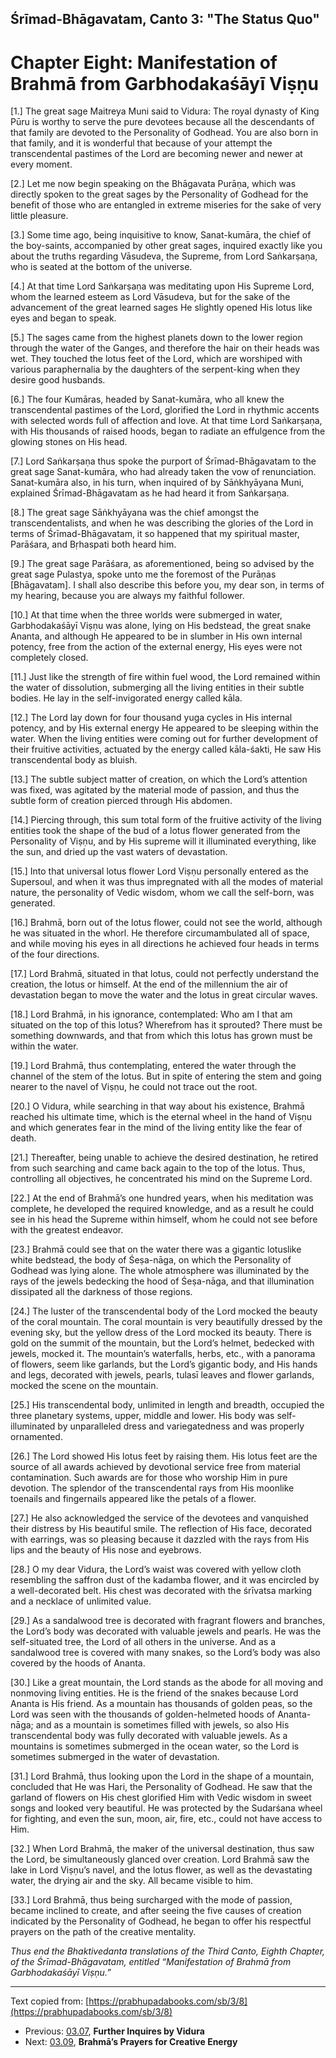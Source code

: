 <!-- zkid: 2021-04-10_1654 -->

## Śrīmad-Bhāgavatam, Canto 3: "The Status Quo"
# Chapter Eight: Manifestation of Brahmā from Garbhodakaśāyī Viṣṇu

[1.] The great sage Maitreya Muni said to Vidura: The royal dynasty of King Pūru is worthy to serve the pure devotees because all the descendants of that family are devoted to the Personality of Godhead. You are also born in that family, and it is wonderful that because of your attempt the transcendental pastimes of the Lord are becoming newer and newer at every moment.

[2.] Let me now begin speaking on the Bhāgavata Purāṇa, which was directly spoken to the great sages by the Personality of Godhead for the benefit of those who are entangled in extreme miseries for the sake of very little pleasure.

[3.] Some time ago, being inquisitive to know, Sanat-kumāra, the chief of the boy-saints, accompanied by other great sages, inquired exactly like you about the truths regarding Vāsudeva, the Supreme, from Lord Saṅkarṣaṇa, who is seated at the bottom of the universe.

[4.] At that time Lord Saṅkarṣaṇa was meditating upon His Supreme Lord, whom the learned esteem as Lord Vāsudeva, but for the sake of the advancement of the great learned sages He slightly opened His lotus like eyes and began to speak.

[5.] The sages came from the highest planets down to the lower region through the water of the Ganges, and therefore the hair on their heads was wet. They touched the lotus feet of the Lord, which are worshiped with various paraphernalia by the daughters of the serpent-king when they desire good husbands.

[6.] The four Kumāras, headed by Sanat-kumāra, who all knew the transcendental pastimes of the Lord, glorified the Lord in rhythmic accents with selected words full of affection and love. At that time Lord Saṅkarṣaṇa, with His thousands of raised hoods, began to radiate an effulgence from the glowing stones on His head.

[7.] Lord Saṅkarṣaṇa thus spoke the purport of Śrīmad-Bhāgavatam to the great sage Sanat-kumāra, who had already taken the vow of renunciation. Sanat-kumāra also, in his turn, when inquired of by Sāṅkhyāyana Muni, explained Śrīmad-Bhāgavatam as he had heard it from Saṅkarṣaṇa.

[8.] The great sage Sāṅkhyāyana was the chief amongst the transcendentalists, and when he was describing the glories of the Lord in terms of Śrīmad-Bhāgavatam, it so happened that my spiritual master, Parāśara, and Bṛhaspati both heard him.

[9.] The great sage Parāśara, as aforementioned, being so advised by the great sage Pulastya, spoke unto me the foremost of the Purāṇas \[Bhāgavatam\]. I shall also describe this before you, my dear son, in terms of my hearing, because you are always my faithful follower.

[10.] At that time when the three worlds were submerged in water, Garbhodakaśāyī Viṣṇu was alone, lying on His bedstead, the great snake Ananta, and although He appeared to be in slumber in His own internal potency, free from the action of the external energy, His eyes were not completely closed.

[11.] Just like the strength of fire within fuel wood, the Lord remained within the water of dissolution, submerging all the living entities in their subtle bodies. He lay in the self-invigorated energy called kāla.

[12.] The Lord lay down for four thousand yuga cycles in His internal potency, and by His external energy He appeared to be sleeping within the water. When the living entities were coming out for further development of their fruitive activities, actuated by the energy called kāla-śakti, He saw His transcendental body as bluish.

[13.] The subtle subject matter of creation, on which the Lord’s attention was fixed, was agitated by the material mode of passion, and thus the subtle form of creation pierced through His abdomen.

[14.] Piercing through, this sum total form of the fruitive activity of the living entities took the shape of the bud of a lotus flower generated from the Personality of Viṣṇu, and by His supreme will it illuminated everything, like the sun, and dried up the vast waters of devastation.

[15.] Into that universal lotus flower Lord Viṣṇu personally entered as the Supersoul, and when it was thus impregnated with all the modes of material nature, the personality of Vedic wisdom, whom we call the self-born, was generated.

[16.] Brahmā, born out of the lotus flower, could not see the world, although he was situated in the whorl. He therefore circumambulated all of space, and while moving his eyes in all directions he achieved four heads in terms of the four directions.

[17.] Lord Brahmā, situated in that lotus, could not perfectly understand the creation, the lotus or himself. At the end of the millennium the air of devastation began to move the water and the lotus in great circular waves.

[18.] Lord Brahmā, in his ignorance, contemplated: Who am I that am situated on the top of this lotus? Wherefrom has it sprouted? There must be something downwards, and that from which this lotus has grown must be within the water.

[19.] Lord Brahmā, thus contemplating, entered the water through the channel of the stem of the lotus. But in spite of entering the stem and going nearer to the navel of Viṣṇu, he could not trace out the root.

[20.] O Vidura, while searching in that way about his existence, Brahmā reached his ultimate time, which is the eternal wheel in the hand of Viṣṇu and which generates fear in the mind of the living entity like the fear of death.

[21.] Thereafter, being unable to achieve the desired destination, he retired from such searching and came back again to the top of the lotus. Thus, controlling all objectives, he concentrated his mind on the Supreme Lord.

[22.] At the end of Brahmā’s one hundred years, when his meditation was complete, he developed the required knowledge, and as a result he could see in his head the Supreme within himself, whom he could not see before with the greatest endeavor.

[23.] Brahmā could see that on the water there was a gigantic lotuslike white bedstead, the body of Śeṣa-nāga, on which the Personality of Godhead was lying alone. The whole atmosphere was illuminated by the rays of the jewels bedecking the hood of Śeṣa-nāga, and that illumination dissipated all the darkness of those regions.

[24.] The luster of the transcendental body of the Lord mocked the beauty of the coral mountain. The coral mountain is very beautifully dressed by the evening sky, but the yellow dress of the Lord mocked its beauty. There is gold on the summit of the mountain, but the Lord’s helmet, bedecked with jewels, mocked it. The mountain’s waterfalls, herbs, etc., with a panorama of flowers, seem like garlands, but the Lord’s gigantic body, and His hands and legs, decorated with jewels, pearls, tulasī leaves and flower garlands, mocked the scene on the mountain.

[25.] His transcendental body, unlimited in length and breadth, occupied the three planetary systems, upper, middle and lower. His body was self-illuminated by unparalleled dress and variegatedness and was properly ornamented.

[26.] The Lord showed His lotus feet by raising them. His lotus feet are the source of all awards achieved by devotional service free from material contamination. Such awards are for those who worship Him in pure devotion. The splendor of the transcendental rays from His moonlike toenails and fingernails appeared like the petals of a flower.

[27.] He also acknowledged the service of the devotees and vanquished their distress by His beautiful smile. The reflection of His face, decorated with earrings, was so pleasing because it dazzled with the rays from His lips and the beauty of His nose and eyebrows.

[28.] O my dear Vidura, the Lord’s waist was covered with yellow cloth resembling the saffron dust of the kadamba flower, and it was encircled by a well-decorated belt. His chest was decorated with the śrīvatsa marking and a necklace of unlimited value.

[29.] As a sandalwood tree is decorated with fragrant flowers and branches, the Lord’s body was decorated with valuable jewels and pearls. He was the self-situated tree, the Lord of all others in the universe. And as a sandalwood tree is covered with many snakes, so the Lord’s body was also covered by the hoods of Ananta.

[30.] Like a great mountain, the Lord stands as the abode for all moving and nonmoving living entities. He is the friend of the snakes because Lord Ananta is His friend. As a mountain has thousands of golden peas, so the Lord was seen with the thousands of golden-helmeted hoods of Ananta-nāga; and as a mountain is sometimes filled with jewels, so also His transcendental body was fully decorated with valuable jewels. As a mountains is sometimes submerged in the ocean water, so the Lord is sometimes submerged in the water of devastation.

[31.] Lord Brahmā, thus looking upon the Lord in the shape of a mountain, concluded that He was Hari, the Personality of Godhead. He saw that the garland of flowers on His chest glorified Him with Vedic wisdom in sweet songs and looked very beautiful. He was protected by the Sudarśana wheel for fighting, and even the sun, moon, air, fire, etc., could not have access to Him.

[32.] When Lord Brahmā, the maker of the universal destination, thus saw the Lord, be simultaneously glanced over creation. Lord Brahmā saw the lake in Lord Viṣṇu’s navel, and the lotus flower, as well as the devastating water, the drying air and the sky. All became visible to him.

[33.] Lord Brahmā, thus being surcharged with the mode of passion, became inclined to create, and after seeing the five causes of creation indicated by the Personality of Godhead, he began to offer his respectful prayers on the path of the creative mentality.

_Thus end the Bhaktivedanta translations of the Third Canto, Eighth Chapter, of the Śrīmad-Bhāgavatam, entitled “Manifestation of Brahmā from Garbhodakaśāyī Viṣṇu.”_

---

Text copied from: [https://prabhupadabooks.com/sb/3/8](https://prabhupadabooks.com/sb/3/8)

- Previous: [03.07](03.07-t.html), **Further Inquires by Vidura**
- Next: [03.09](03.09-t.html), **Brahmā’s Prayers for Creative Energy**
<!--stackedit_data:
eyJoaXN0b3J5IjpbMTcwNTEzNTk4XX0=
-->